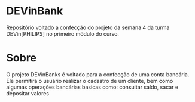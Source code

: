 # DEVinBank
Repositório voltado a confecção do projeto da semana 4 da turma DEVin[PHILIPS] no primeiro módulo do curso.

# Sobre

O projeto DEVinBanks é voltado para a confecção de uma conta bancária.
<br>Ele permitirá o usuário realizar o cadastro de um cliente, bem como algumas operações bancárias basicas como: consultar saldo, sacar e depositar valores
